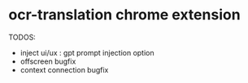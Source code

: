 # ocr-translation chrome extension

TODOS:

- inject ui/ux : gpt prompt injection option
- offscreen bugfix
- context connection bugfix
